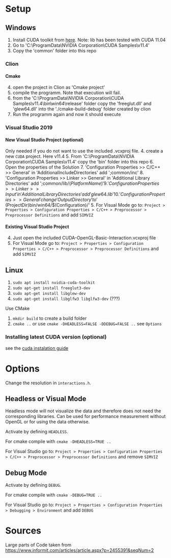 # Setup
## Windows
1. Install CUDA toolkit from [here](https://developer.nvidia.com/cuda-downloads?target_os=Windows&target_arch=x86_64). Note: lib has been tested with CUDA 11.04
2. Go to 'C:\ProgramData\NVIDIA Corporation\CUDA Samples\v11.4'
3. Copy the 'common' folder into this repo
### Clion
#### Cmake
4. open the project in Clion as 'Cmake project'
5. compile the programm. Note that execution will fail.
6. from the 'C:\ProgramData\NVIDIA Corporation\CUDA Samples\v11.4\bin\win64\release\' folder copy the 'freeglut.dll' and 'glew64.dll' into the './cmake-build-debug' folder created by clion
7. Run the programm again and now it should execute
### Visual Studio 2019
#### New Visual Studio Project (optional)
Only needed if you do not want to use the included .vcxproj file.
4. create a new `CUDA` project. Here v11.4 
5. From 'C:\ProgramData\NVIDIA Corporation\CUDA Samples\v11.4' copy the 'bin' folder into this repo
6. Open the properties of the Solution
7. 'Configuration Properties >> C/C++ >> General' in 'AdditionalIncludeDirectories' add ';common/inc' 
8. 'Configuration Properties >> Linker >> General' in 'Additional Library Directories' add ';common/lib/$(PlatformName)' 
9. 'Configuration Properties >> Linker >> Input' in 'Additional Library Directories' add 'glew64.lib' 
10. 'Configuration Properties >> General' change 'Output Directory' to '$(ProjectDir)bin/win64/$(Configuration)/'
5. For Visual Mode go to: ``Project > Properties > Configuration Properties > C/C++ > Preprocessor > Preprocessor Definitions`` and add `SIMVIZ`
#### Existing Visual Studio Project
4. Just open the included CUDA-OpenGL-Basic-Interaction.vcxproj file 
5. For Visual Mode go to: ``Project > Properties > Configuration Properties > C/C++ > Preprocessor > Preprocessor Definitions`` and add `SIMVIZ`
## Linux
1. `sudo apt install nvidia-cuda-toolkit`
2. `sudo apt-get install freeglut3-dev`
3. `sudo apt-get install libglew-dev`
4. `sudo apt-get install libglfw3 libglfw3-dev` (???)

Use CMake
1. `mkdir build` to create a build folder
2. `cmake ..` or use `cmake -DHEADLESS=FALSE -DDEBUG=FALSE ..` see `Options`

### Installing latest CUDA version (optional)
see the [cuda instalation guide](https://docs.nvidia.com/cuda/cuda-installation-guide-linux/index.html)


# Options
Change the resolution in `interactions.h`.
## Headless or Visual Mode
Headless mode will not visualize the data and therefore does not need the corresponding libraries.
Can be used for performance measurement without OpenGL or for using the data otherwise.

Activate by defining `HEADLESS`.

For cmake  compile with `cmake -DHEADLESS=TRUE ..`

For Visual Studio go to: ``Project > Properties > Configuration Properties > C/C++ > Preprocessor > Preprocessor Definitions`` and remove `SIMVIZ`

## Debug Mode
Activate by defining `DEBUG`.

For cmake  compile with `cmake -DEBUG=TRUE ..`

For Visual Studio go to: ``Project > Properties > Configuration Properties > Debugging > Environment`` and add `DEBUG`


# Sources
Large parts of Code taken from https://www.informit.com/articles/article.aspx?p=2455391&seqNum=2



